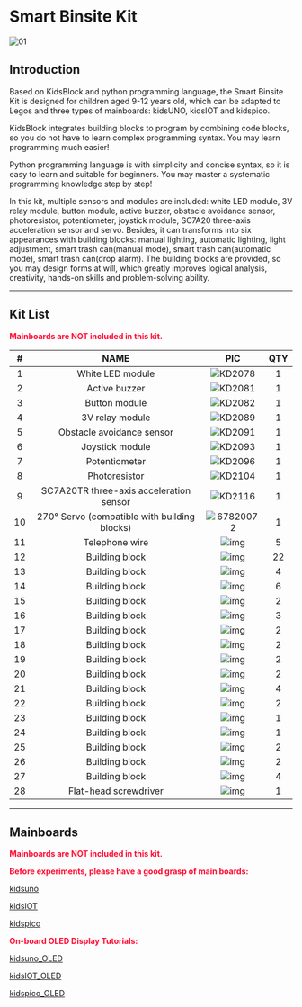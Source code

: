 # Smart Binsite Kit

![01](media/01.jpg)

## Introduction

Based on KidsBlock and python programming language, the Smart Binsite Kit is designed for children aged 9-12 years old, which can be adapted to Legos and three types of mainboards: kidsUNO, kidsIOT and kidspico.

KidsBlock integrates building blocks to program by combining code blocks, so you do not have to learn complex programming syntax. You may learn programming much easier!

Python programming language is with simplicity and concise syntax, so it is easy to learn and suitable for beginners. You may master a systematic programming knowledge step by step!

In this kit, multiple sensors and modules are included: white LED module, 3V relay module, button module, active buzzer, obstacle avoidance sensor, photoresistor, potentiometer, joystick module, SC7A20 three-axis acceleration sensor and servo. Besides, it can transforms into six appearances with building blocks: manual lighting, automatic lighting, light adjustment, smart trash can(manual mode), smart trash can(automatic mode), smart trash can(drop alarm). The building blocks are provided, so you may design forms at will, which greatly improves logical analysis, creativity, hands-on skills and problem-solving ability.

---

## Kit List

<span style="color: rgb(2550, 10, 50);">**Mainboards are NOT included in this kit.**</span>

|  #   |                     NAME                     |               PIC               | QTY  |
| :--: | :------------------------------------------: | :-----------------------------: | :--: |
|  1   |               White LED module               |   ![KD2078](media/KD2078.png)   |  1   |
|  2   |                Active buzzer                 |   ![KD2081](media/KD2081.png)   |  1   |
|  3   |                Button module                 |   ![KD2082](media/KD2082.png)   |  1   |
|  4   |               3V relay module                |   ![KD2089](media/KD2089.png)   |  1   |
|  5   |          Obstacle avoidance sensor           |   ![KD2091](media/KD2091.png)   |  1   |
|  6   |               Joystick module                |   ![KD2093](media/KD2093.png)   |  1   |
|  7   |                Potentiometer                 |   ![KD2096](media/KD2096.png)   |  1   |
|  8   |                Photoresistor                 |   ![KD2104](media/KD2104.png)   |  1   |
|  9   |   SC7A20TR three-axis acceleration sensor    |   ![KD2116](media/KD2116.png)   |  1   |
|  10  | 270° Servo (compatible with building blocks) | ![67820072](media/67820072.png) |  1   |
|  11  |                Telephone wire                |     ![img](media/wps44.jpg)     |  5   |
|  12  |                Building block                |    ![img](media/wps121.jpg)     |  22  |
|  13  |                Building block                |    ![img](media/wps208.jpg)     |  4   |
|  14  |                Building block                |    ![img](media/wps254.jpg)     |  6   |
|  15  |                Building block                |    ![img](media/wps306.jpg)     |  2   |
|  16  |                Building block                |    ![img](media/wps346.jpg)     |  3   |
|  17  |                Building block                |    ![img](media/wps395.jpg)     |  2   |
|  18  |                Building block                |    ![img](media/wps448.jpg)     |  2   |
|  19  |                Building block                |    ![img](media/wps488.jpg)     |  2   |
|  20  |                Building block                |    ![img](media/wps527.jpg)     |  2   |
|  21  |                Building block                |    ![img](media/wps606.jpg)     |  4   |
|  22  |                Building block                |    ![img](media/wps661.jpg)     |  2   |
|  23  |                Building block                |    ![img](media/wps717.jpg)     |  1   |
|  24  |                Building block                |    ![img](media/wps773.jpg)     |  1   |
|  25  |                Building block                |    ![img](media/wps844.jpg)     |  2   |
|  26  |                Building block                |    ![img](media/wps888.jpg)     |  2   |
|  27  |                Building block                |    ![img](media/wps916.jpg)     |  4   |
|  28  |            Flat-head screwdriver             |     ![img](media/wps1.jpg)      |  1   |

---

## Mainboards

<span style="color: rgb(2550, 10, 50);">**Mainboards are NOT included in this kit.**</span>

<span style="color: rgb(2550, 10, 50);">**Before experiments, please have a good grasp of main boards:**</span>

[kidsuno](https://wiki.kidsbits.cc/projects/KD2075/en/latest/)

[kidsIOT](https://wiki.kidsbits.cc/projects/KD2076/en/latest/)

[kidspico](https://wiki.kidsbits.cc/projects/KD2077/en/latest/)

<span style="color: rgb(2550, 10, 50);">**On-board OLED Display Tutorials:**</span>

[kidsuno_OLED](https://wiki.kidsbits.cc/projects/KD2075/en/latest/docs/kidsUno.html#oled-display)

[kidsIOT_OLED](https://wiki.kidsbits.cc/projects/KD2076/en/latest/docs/kidsIOT.html#id1)

[kidspico_OLED]( https://wiki.kidsbits.cc/projects/KD2077/en/latest/docs/KidsPico.html#id2)

